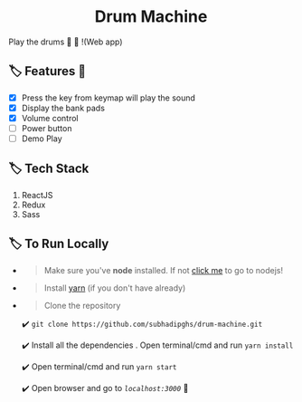 <h1 align="center">Drum Machine</h1>

Play the drums :drum: :sparkling_heart: !(Web app)

## :label: Features :100: 
- [x] Press the key from keymap will play the sound
- [x] Display the bank pads
- [x] Volume control
- [ ] Power button
- [ ] Demo Play

## :label: Tech Stack
1. ReactJS
2. Redux
3. Sass

## :label: To Run Locally
- >Make sure you've **node** installed. If not [click me](https://nodejs.org) to go to nodejs!

- >Install [yarn](https://classic.yarnpkg.com/en/) (if you don't have already)

- >Clone the repository
	
	:heavy_check_mark: ```git clone https://github.com/subhadipghs/drum-machine.git```
	
	:heavy_check_mark: Install all the dependencies . Open terminal/cmd and run ``` yarn install ```

	:heavy_check_mark: Open terminal/cmd and run ``` yarn start ```

	:heavy_check_mark:  Open browser and go to *```localhost:3000```* :rocket:
